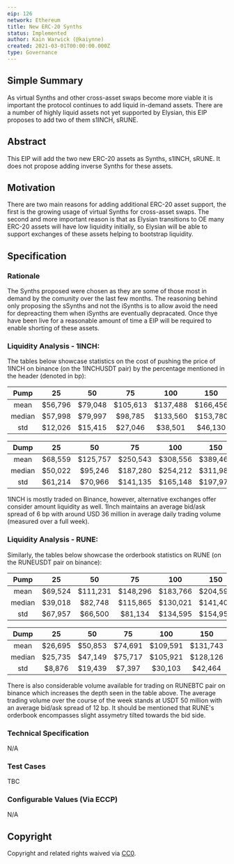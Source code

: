 ```yaml
---
eip: 126
network: Ethereum
title: New ERC-20 Synths
status: Implemented
author: Kain Warwick (@kaiynne)
created: 2021-03-01T00:00:00.000Z
type: Governance
---
```


## Simple Summary

<!--"If you can't explain it simply, you don't understand it well enough." Simply describe the outcome the proposed changes intends to achieve. This should be non-technical and accessible to a casual community member.-->

As virtual Synths and other cross-asset swaps become more viable it is important the protocol continues to add liquid in-demand assets. There are a number of highly liquid assets not yet supported by Elysian, this EIP proposes to add two of them s1INCH, sRUNE.

## Abstract

<!--A short (~200 word) description of the proposed change, the abstract should clearly describe the proposed change. This is what *will* be done if the EIP is implemented, not *why* it should be done or *how* it will be done. If the EIP proposes deploying a new contract, write, "we propose to deploy a new contract that will do x".-->

This EIP will add the two new ERC-20 assets as Synths, s1INCH, sRUNE. It does not propose adding inverse Synths for these assets.

## Motivation

<!--This is the problem statement. This is the *why* of the EIP. It should clearly explain *why* the current state of the protocol is inadequate.  It is critical that you explain *why* the change is needed, if the EIP proposes changing how something is calculated, you must address *why* the current calculation is innaccurate or wrong. This is not the place to describe how the EIP will address the issue!-->

There are two main reasons for adding additional ERC-20 asset support, the first is the growing usage of virtual Synths for cross-asset swaps. The second and more important reason is that as Elysian transitions to OE many ERC-20 assets will have low liquidity initially, so Elysian will be able to support exchanges of these assets helping to bootstrap liquidity.

## Specification

<!--The specification should describe the syntax and semantics of any new feature, there are five sections
1. Rationale
2. Technical Specification
3. Test Cases
4. Configurable Values
-->

### Rationale

<!--This is where you explain the reasoning behind how you propose to solve the problem. Why did you propose to implement the change in this way, what were the considerations and trade-offs. The rationale fleshes out what motivated the design and why particular design decisions were made. It should describe alternate designs that were considered and related work. The rationale may also provide evidence of consensus within the community, and should discuss important objections or concerns raised during discussion.-->

The Synths proposed were chosen as they are some of those most in demand by the comunity over the last few months. The reasoning behind only proposing the sSynths and not the iSynths is to allow avoid the need for depreacting them when iSynths are eventually depracated. Once thye have been live for a reasonable amount of time a EIP will be required to enable shorting of these assets.

### Liquidity Analysis - 1INCH:

The tables below showcase statistics on the cost of pushing the price of 1INCH on binance (on the 1INCHUSDT pair) by the percentage mentioned in the header (denoted in bp):

|  Pump  |   25    |   50    |    75    |   100    |   150    |   200    |   400    |   600    |    800     |    1000    |
| :----: | :-----: | :-----: | :------: | :------: | :------: | :------: | :------: | :------: | :--------: | :--------: |
|  mean  | $56,796 | $79,048 | $105,613 | $137,488 | $166,456 | $207,182 | $453,708 | $801,630 | $1,191,356 | $1,756,847 |
| median | $57,998 | $79,997 | $98,785  | $133,560 | $153,780 | $179,074 | $366,420 | $671,488 | $1,093,728 | $1,577,410 |
|  std   | $12,026 | $15,415 | $27,046  | $38,501  | $46,130  | $60,952  | $212,806 | $365,072 |  $465,601  |  $923,797  |

|  Dump  |   25    |    50    |    75    |   100    |   150    |   200    |   400    |   600    |    800     |    1000    |
| :----: | :-----: | :------: | :------: | :------: | :------: | :------: | :------: | :------: | :--------: | :--------: |
|  mean  | $68,559 | $125,757 | $250,543 | $308,556 | $389,461 | $429,370 | $681,888 | $875,155 | $1,051,078 | $1,246,203 |
| median | $50,022 | $95,246  | $187,280 | $254,212 | $311,988 | $348,612 | $653,752 | $829,534 | $1,022,643 | $1,246,826 |
|  std   | $61,214 | $70,966  | $141,135 | $165,148 | $197,977 | $210,618 | $154,716 | $174,454 |  $139,609  |  $211,652  |

1INCH is mostly traded on Binance, however, alternative exchanges offer consider amount liquidity as well. 1Inch maintains an average bid/ask spread of 6 bp with around USD 36 million in average daily trading volume (measured over a full week).

### Liquidity Analysis - RUNE:

Similarly, the tables below showcase the orderbook statistics on RUNE (on the RUNEUSDT pair on binance):

|  Pump  |   25    |    50    |    75    |   100    |   150    |   200    |   400    |    600     |    800     |    1000    |
| :----: | :-----: | :------: | :------: | :------: | :------: | :------: | :------: | :--------: | :--------: | :--------: |
|  mean  | $69,524 | $111,231 | $148,296 | $183,766 | $204,593 | $281,115 | $724,894 | $1,016,487 | $1,273,839 | $1,433,138 |
| median | $39,018 | $82,748  | $115,865 | $130,021 | $141,407 | $242,320 | $762,496 |  $963,728  | $1,205,664 | $1,365,055 |
|  std   | $67,957 | $66,500  | $81,134  | $134,595 | $154,953 | $138,044 | $374,762 |  $506,396  |  $544,376  |  $609,127  |

|  Dump  |   25    |   50    |   75    |   100    |   150    |   200    |   400    |   600    |   800    |    1000    |
| :----: | :-----: | :-----: | :-----: | :------: | :------: | :------: | :------: | :------: | :------: | :--------: |
|  mean  | $26,695 | $50,853 | $74,691 | $109,591 | $131,743 | $181,965 | $296,782 | $647,294 | $827,880 | $1,040,284 |
| median | $25,735 | $47,149 | $75,717 | $105,921 | $128,126 | $161,634 | $277,742 | $488,113 | $747,229 | $1,107,528 |
|  std   | $8,876  | $19,439 | $7,397  | $30,103  | $42,464  | $68,903  | $104,761 | $347,462 | $249,942 |  $257,418  |

There is also considerable volume available for trading on RUNEBTC pair on binance which increases the depth seen in the table above. The average trading volume over the course of the week stands at USDT 50 million with an average bid/ask spread of 12 bp. It should be mentioned that RUNE's orderbook encompasses slight assymetry tilted towards the bid side.

### Technical Specification

<!--The technical specification should outline the public API of the changes proposed. That is, changes to any of the interfaces Elysian currently exposes or the creations of new ones.-->

N/A

### Test Cases

<!--Test cases for an implementation are mandatory for EIPs but can be included with the implementation..-->

TBC

### Configurable Values (Via ECCP)

<!--Please list all values configurable via ECCP under this implementation.-->

N/A

## Copyright

Copyright and related rights waived via [CC0](https://creativecommons.org/publicdomain/zero/1.0/).